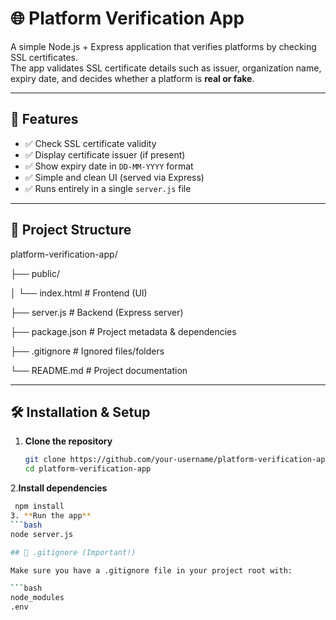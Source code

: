 # 🌐 Platform Verification App

A simple Node.js + Express application that verifies platforms by checking SSL certificates.  
The app validates SSL certificate details such as issuer, organization name, expiry date, and decides whether a platform is **real or fake**.

---

## 🚀 Features
- ✅ Check SSL certificate validity  
- ✅ Display certificate issuer (if present)  
- ✅ Show expiry date in `DD-MM-YYYY` format  
- ✅ Simple and clean UI (served via Express)  
- ✅ Runs entirely in a single `server.js` file  

---

## 📂 Project Structure
platform-verification-app/

├── public/

│ └── index.html # Frontend (UI)

├── server.js # Backend (Express server)

├── package.json # Project metadata & dependencies

├── .gitignore # Ignored files/folders

└── README.md # Project documentation

---

## 🛠️ Installation & Setup

1. **Clone the repository**
   ```bash
   git clone https://github.com/your-username/platform-verification-app.git
   cd platform-verification-app
2.**Install dependencies**
   ```bash
    npm install
3. **Run the app**
   ```bash
   node server.js

## 🛑 .gitignore (Important!)

   Make sure you have a .gitignore file in your project root with:

   ```bash
   node_modules
   .env
